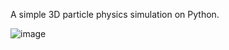 A simple 3D particle physics simulation on Python. 

![image](https://github.com/user-attachments/assets/274a12eb-477d-4644-baa6-4393e5f15cfb)
